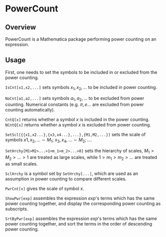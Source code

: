 # PowerCount

## Overview
PowerCount is a Mathematica package performing power counting on an expression.

## Usage
First, one needs to set the symbols to be included in or excluded from the power counting.

`IsCnt[x1,x2,...]` sets symbols $x_1,x_2,...$ to be included in power counting. 

`NoCnt[a1,a2,...]` sets symbols $a_1,a_2,...$ to be excluded from power counting. Numerical constants (e.g. $\pi, e...$ are excluded from power counting automatically). 

`CntQ[x]` returns whether a symbol $x$ is included in the power counting.
`NCntQ[x]` returns whether a symbol $x$ is excluded from power counting.

`SetScl[{{x1,x2...},{x3,x4...},...},{M1,M2,...}]` sets the scale of symbols $x1,x_2,...\sim M_1$; $x_3,x_4,...\sim M_2; ...$.

`SetHrchy[M1>M2>...>1>m_1>m_2>...>0]` sets the hierarchy of scales, $M_1>M_2>...>1$ are treated as large scales, while $1>m_1>m_2>...$ are treated as small scales.

`SclHrchy` is a symbol set by `SetHrchy[...]`, which are used as an assumption in power counting to compare different scales. 

`PwrCnt[x]` gives the scale of symbol $x$.  

`ShowPwr[exp]` assembles the expression $exp$'s terms which has the same power counting together, and display the corresponding power counting as subscripts.

`SrtByPwr[exp]` assembles the expression $exp$'s terms which has
the same power counting together, and sort the terms in the order of descending power counting.